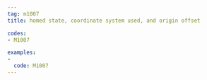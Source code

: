 ```yaml
---
tag: m1007
title: homed state, coordinate system used, and origin offset

codes:
- M1007

examples:
-
  code: M1007
---
```

